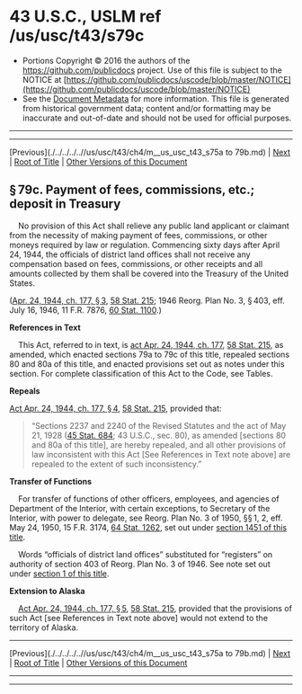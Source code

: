 ---
---

# 43 U.S.C., USLM ref /us/usc/t43/s79c

* Portions Copyright © 2016 the authors of the https://github.com/publicdocs project.
  Use of this file is subject to the NOTICE at [https://github.com/publicdocs/uscode/blob/master/NOTICE](https://github.com/publicdocs/uscode/blob/master/NOTICE)
* See the [Document Metadata](././../../../..//README.md) for more information.
  This file is generated from historical government data; content and/or formatting may be inaccurate and out-of-date and should not be used for official purposes.

----------
----------

[Previous](./../../../..//us/usc/t43/ch4/m__us_usc_t43_s75a to 79b.md) | [Next](./../../../..//us/usc/t43/ch4/m__us_usc_t43_s79d.md) | [Root of Title](./../../../../) | [Other Versions of this Document](https://publicdocs.github.io/go/links?ns=uslm&ref=%2Fus%2Fusc%2Ft43%2Fs79c)

## § 79c. Payment of fees, commissions, etc.; deposit in Treasury

    No provision of this Act shall relieve any public land applicant or claimant from the necessity of making payment of fees, commissions, or other moneys required by law or regulation. Commencing sixty days after April 24, 1944, the officials of district land offices shall not receive any compensation based on fees, commissions, or other receipts and all amounts collected by them shall be covered into the Treasury of the United States.

([Apr. 24, 1944, ch. 177, § 3][/us/act/1944-04-24/ch177/s3], [58 Stat. 215][/us/stat/58/215]; 1946 Reorg. Plan No. 3, § 403, eff. July 16, 1946, 11 F.R. 7876, [60 Stat. 1100][/us/stat/60/1100].)

 __References in Text__ 

    This Act, referred to in text, is [act Apr. 24, 1944, ch. 177][/us/act/1944-04-24/ch177], [58 Stat. 215][/us/stat/58/215], as amended, which enacted sections 79a to 79c of this title, repealed sections 80 and 80a of this title, and enacted provisions set out as notes under this section. For complete classification of this Act to the Code, see Tables.

 __Repeals__ 

[Act Apr. 24, 1944, ch. 177, § 4][/us/act/1944-04-24/ch177/s4], [58 Stat. 215][/us/stat/58/215], provided that: 

> “Sections 2237 and 2240 of the Revised Statutes and the act of May 21, 1928 ([45 Stat. 684][/us/stat/45/684]; 43 U.S.C., sec. 80), as amended \[sections 80 and 80a of this title\], are hereby repealed, and all other provisions of law inconsistent with this Act \[See References in Text note above\] are repealed to the extent of such inconsistency.”

 __Transfer of Functions__ 

    For transfer of functions of other officers, employees, and agencies of Department of the Interior, with certain exceptions, to Secretary of the Interior, with power to delegate, see Reorg. Plan No. 3 of 1950, §§ 1, 2, eff. May 24, 1950, 15 F.R. 3174, [64 Stat. 1262][/us/stat/64/1262], set out under [section 1451 of this title][/us/usc/t43/s1451].

    Words “officials of district land offices” substituted for “registers” on authority of section 403 of Reorg. Plan No. 3 of 1946. See note set out under [section 1 of this title][/us/usc/t43/s1].

 __Extension to Alaska__ 

    [Act Apr. 24, 1944, ch. 177, § 5][/us/act/1944-04-24/ch177/s5], [58 Stat. 215][/us/stat/58/215], provided that the provisions of such Act \[see References in Text note above\] would not extend to the territory of Alaska.

----------

[Previous](./../../../..//us/usc/t43/ch4/m__us_usc_t43_s75a to 79b.md) | [Next](./../../../..//us/usc/t43/ch4/m__us_usc_t43_s79d.md) | [Root of Title](./../../../../) | [Other Versions of this Document](https://publicdocs.github.io/go/links?ns=uslm&ref=%2Fus%2Fusc%2Ft43%2Fs79c)

----------
----------

[/us/act/1944-04-24/ch177/s3]: https://publicdocs.github.io/go/links?ns=uslm&ref=%2Fus%2Fact%2F1944-04-24%2Fch177%2Fs3
[/us/stat/58/215]: https://publicdocs.github.io/go/links?ns=uslm&ref=%2Fus%2Fstat%2F58%2F215
[/us/stat/60/1100]: https://publicdocs.github.io/go/links?ns=uslm&ref=%2Fus%2Fstat%2F60%2F1100
[/us/act/1944-04-24/ch177]: https://publicdocs.github.io/go/links?ns=uslm&ref=%2Fus%2Fact%2F1944-04-24%2Fch177
[/us/stat/58/215]: https://publicdocs.github.io/go/links?ns=uslm&ref=%2Fus%2Fstat%2F58%2F215
[/us/act/1944-04-24/ch177/s4]: https://publicdocs.github.io/go/links?ns=uslm&ref=%2Fus%2Fact%2F1944-04-24%2Fch177%2Fs4
[/us/stat/58/215]: https://publicdocs.github.io/go/links?ns=uslm&ref=%2Fus%2Fstat%2F58%2F215
[/us/stat/45/684]: https://publicdocs.github.io/go/links?ns=uslm&ref=%2Fus%2Fstat%2F45%2F684
[/us/stat/64/1262]: https://publicdocs.github.io/go/links?ns=uslm&ref=%2Fus%2Fstat%2F64%2F1262
[/us/usc/t43/s1451]: https://publicdocs.github.io/go/links?ns=uslm&ref=%2Fus%2Fusc%2Ft43%2Fs1451
[/us/usc/t43/s1]: https://publicdocs.github.io/go/links?ns=uslm&ref=%2Fus%2Fusc%2Ft43%2Fs1
[/us/act/1944-04-24/ch177/s5]: https://publicdocs.github.io/go/links?ns=uslm&ref=%2Fus%2Fact%2F1944-04-24%2Fch177%2Fs5
[/us/stat/58/215]: https://publicdocs.github.io/go/links?ns=uslm&ref=%2Fus%2Fstat%2F58%2F215


